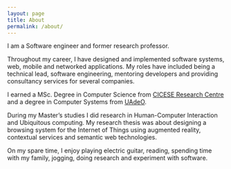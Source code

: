 ```yaml
---
layout: page
title: About
permalink: /about/
---
```


I am a Software engineer and former research professor.

Throughout my career, I have designed and implemented software systems, web, mobile and networked applications. My roles have included being a technical lead, software engineering, mentoring developers and providing consultancy services for several companies.

I earned a MSc. Degree in Computer Science from [CICESE Research Centre](https://www.cicese.edu.mx/) and a degree in Computer Systems from [UAdeO](https://www.uadeo.mx/).

During my Master’s studies I did research in Human-Computer Interaction and Ubiquitous computing. My research thesis was about designing a browsing system for the Internet of Things using augmented reality, contextual services and semantic web technologies.

On my spare time, I enjoy playing electric guitar, reading, spending time with my family, jogging, doing research and experiment with software.